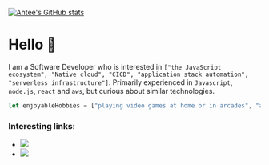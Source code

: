 [![Ahtee's GitHub stats](https://github-readme-stats.vercel.app/api?username=ahtee)](https://github.com/anuraghazra/github-readme-stats)

# Hello 👋

I am a Software Developer who is interested in `["the JavaScript ecosystem", "Native cloud", "CICD", "application stack automation", "serverless infrastructure"]`. Primarily experienced in `Javascript`, `node.js`, `react` and `aws`, but curious about similar technologies.

```js
let enjoyableHobbies = ["playing video games at home or in arcades", "attending sports games or watch parties", "going to local concerts", "enjoying weather rain or shine", "learning German"]
```

### Interesting links:
- [![](https://img.shields.io/badge/-duolingo-success)](https://www.duolingo.com/profile/Ahteezy)
- [![](https://img.shields.io/badge/-Test%20Automation%20U-17a2b8)](https://testautomationu.applitools.com/me.html#ahtee)
<!--
**ahtee/ahtee** is a ✨ _special_ ✨ repository because its `README.md` (this file) appears on your GitHub profile.

Here are some ideas to get you started:

- 🔭 I’m currently working on ...
- 🌱 I’m currently learning ...
- 👯 I’m looking to collaborate on ...
- 🤔 I’m looking for help with ...
- 💬 Ask me about ...
- 📫 How to reach me: ...
- 😄 Pronouns: ...
- ⚡ Fun fact: ...

- 🕊️ [@bencotte](https://www.twitter.com/bencotte)
- 📫 Email benottedev@gmail.com
-->
